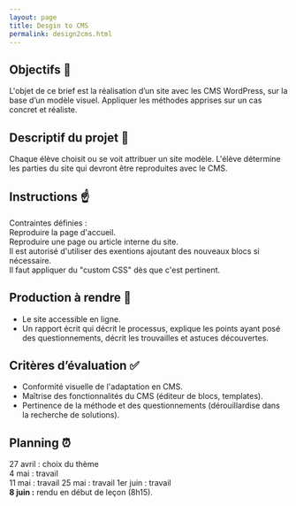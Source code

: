 ```yaml
---
layout: page
title: Desgin to CMS
permalink: design2cms.html
---
```


## Objectifs 🔭

L'objet de ce brief est la réalisation d’un site avec les CMS WordPress, sur la base d’un modèle visuel. Appliquer les méthodes apprises sur un cas concret et réaliste.

## Descriptif du projet 📄

Chaque élève choisit ou se voit attribuer un site modèle. L'élève détermine les parties du site qui devront être reproduites avec le CMS. 

## Instructions ☝️

Contraintes définies :  
Reproduire la page d'accueil.  
Reproduire une page ou article interne du site.  
Il est autorisé d'utiliser des exentions ajoutant des nouveaux blocs si nécessaire.  
Il faut appliquer du "custom CSS" dès que c'est pertinent.  

## Production à rendre 💾

- Le site accessible en ligne.
- Un rapport écrit qui décrit le processus, explique les points ayant posé des questionnements, décrit les trouvailles et astuces découvertes.

## Critères d’évaluation ✅

- Conformité visuelle de l'adaptation en CMS.
- Maîtrise des fonctionnalités du CMS (éditeur de blocs, templates).
- Pertinence de la méthode et des questionnements (dérouillardise dans la recherche de solutions). 


## Planning ⏰

27 avril : choix du thème  
4 mai : travail  
11 mai : travail
25 mai : travail
1er juin : travail    
**8 juin :** rendu en début de leçon (8h15). 
